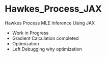 # Hawkes_Process_JAX
Hawkes Process MLE Inference Using JAX
* Work in Progress
* Gradient Calculation completed 
* Optimization
* Left Debugging why optimization 
